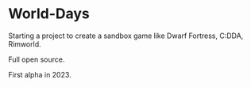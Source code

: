 # World-Days
Starting a project to create a sandbox game like Dwarf Fortress, C:DDA, Rimworld.

Full open source.

First alpha in 2023.
